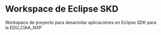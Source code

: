 # Workspace de Eclipse SKD

Workspace de proyecto para desarrollar aplicaciónes en Eclipse SDK para la EDU_CIAA_NXP
